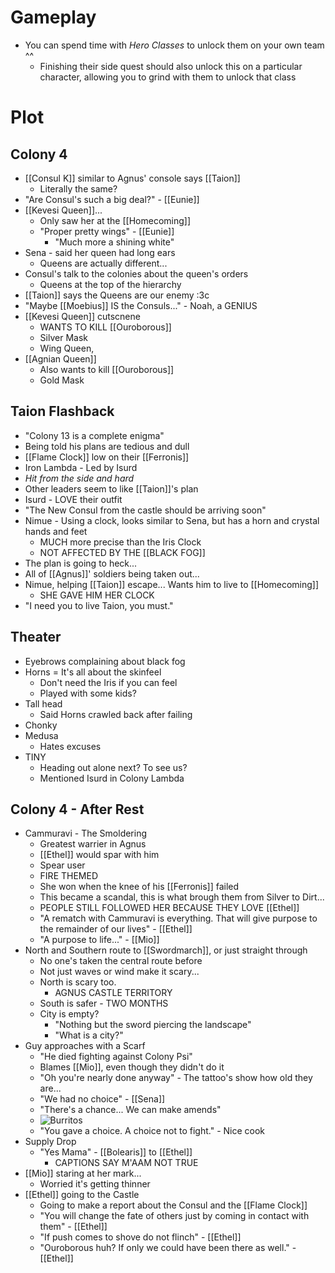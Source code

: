 # Gameplay
- You can spend time with *Hero Classes* to unlock them on your own team ^^
	- Finishing their side quest should also unlock this on a particular character, allowing you to grind with them to unlock that class

# Plot
## Colony 4
- [[Consul K]] similar to Agnus' console says [[Taion]]
	- Literally the same?
- "Are Consul's such a big deal?" - [[Eunie]]
- [[Kevesi Queen]]...
	- Only saw her at the [[Homecoming]]
	- "Proper pretty wings" - [[Eunie]]
		- "Much more a shining white"
- Sena - said her queen had long ears
	- Queens are actually different...
- Consul's talk to the colonies about the queen's orders
	- Queens at the top of the hierarchy
- [[Taion]] says the Queens are our enemy :3c
- "Maybe [[Moebius]] IS the Consuls..." - Noah, a GENIUS
- [[Kevesi Queen]] cutscnene
	- WANTS TO KILL [[Ouroborous]]
	- Silver Mask
	- Wing Queen, 
- [[Agnian Queen]]
	- Also wants to kill [[Ouroborous]]
	- Gold Mask
## Taion Flashback

- "Colony 13 is a complete enigma"
- Being told his plans are tedious and dull
- [[Flame Clock]] low on their [[Ferronis]]
- Iron Lambda - Led by Isurd
- *Hit from the side and hard*
- Other leaders seem to like [[Taion]]'s plan
- Isurd - LOVE their outfit
- "The New Consul from the castle should be arriving soon"
- Nimue - Using a clock, looks similar to Sena, but has a horn and crystal hands and feet
	- MUCH more precise than the Iris Clock
	- NOT AFFECTED BY THE [[BLACK FOG]]
- The plan is going to heck...
- All of [[Agnus]]' soldiers being taken out...
- Nimue, helping [[Taion]] escape... Wants him to live to [[Homecoming]]
	- SHE GAVE HIM HER CLOCK
- "I need you to live Taion, you must."
## Theater
- Eyebrows complaining about black fog
- Horns = It's all about the skinfeel
	- Don't need the Iris if you can feel
	- Played with some kids?
- Tall head
	- Said Horns crawled back after failing
- Chonky
- Medusa
	- Hates excuses
- TINY
	- Heading out alone next? To see us?
	- Mentioned Isurd in Colony Lambda
## Colony 4 - After Rest
- Cammuravi - The Smoldering
	- Greatest warrier in Agnus
	- [[Ethel]] would spar with him
	- Spear user
	- FIRE THEMED
	- She won when the knee of his [[Ferronis]] failed
	- This became a scandal, this is what brough them from Silver to Dirt...
	- PEOPLE STILL FOLLOWED HER BECAUSE THEY LOVE [[Ethel]]
	- "A rematch with Cammuravi is everything. That will give purpose to the remainder of our lives" - [[Ethel]]
	- "A purpose to life..." - [[Mio]]
- North and Southern route to [[Swordmarch]], or just straight through
	- No one's taken the central route before
	- Not just waves or wind make it scary...
	- North is scary too.
		- AGNUS CASTLE TERRITORY
	- South is safer - TWO MONTHS
	- City is empty?
		- "Nothing but the sword piercing the landscape"
		- "What is a city?"
-  Guy approaches with a Scarf
	- "He died fighting against Colony Psi"
	- Blames [[Mio]], even though they didn't do it
	- "Oh you're nearly done anyway" - The tattoo's show how old they are...
	- "We had no choice" - [[Sena]]
	- "There's a chance... We can make amends"
	- ![Burritos](https://raw.githubusercontent.com/NardoDragon/XBC3-flowershow/main/public/assets/Pasted%20image%2020230902093722.png)
	- "You gave a choice. A choice not to fight." - Nice cook
- Supply Drop
	- "Yes Mama" - [[Bolearis]] to [[Ethel]]
		- CAPTIONS SAY M'AAM NOT TRUE
- [[Mio]] staring at her mark...
	- Worried it's getting thinner
- [[Ethel]] going to the Castle
	- Going to make a report about the Consul and the [[Flame Clock]]
	- "You will change the fate of others just by coming in contact with them" - [[Ethel]]
	- "If push comes to shove do not flinch" - [[Ethel]]
	- "Ouroborous huh? If only we could have been there as well." - [[Ethel]]
